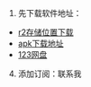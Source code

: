 1. 先下载软件地址：
- [r2存储位置下载](https://tg-img.988978.xyz/file/1733369324175_v2rayNG_1.9.8_arm64-v8a.apk)
-  [apk下载地址](http://apk.988978.xyz/2dust/v2rayNG/releases/download/1.9.16/v2rayNG_1.9.16_arm64-v8a.apk)  
- [123网盘](https://www.123pan.com/?homeFilePath=9392079) 
4. 添加订阅：联系我